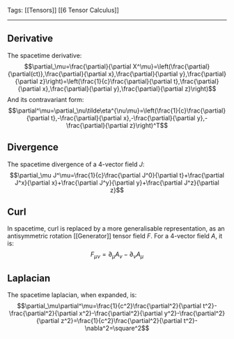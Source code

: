 Tags: [[Tensors]] [[6 Tensor Calculus]] 
___
## Derivative
The spacetime derivative:
$$\partial_\mu=\frac{\partial}{\partial X^\mu}=\left(\frac{\partial}{\partial(ct)},\frac{\partial}{\partial x},\frac{\partial}{\partial y},\frac{\partial}{\partial z}\right)=\left(\frac{1}{c}\frac{\partial}{\partial t},\frac{\partial}{\partial x},\frac{\partial}{\partial y},\frac{\partial}{\partial z}\right)$$
And its contravariant form:
$$\partial^\mu=\partial_\nu\tilde\eta^{\nu\mu}=\left(\frac{1}{c}\frac{\partial}{\partial t},-\frac{\partial}{\partial x},-\frac{\partial}{\partial y},-\frac{\partial}{\partial z}\right)^T$$

## Divergence
The spacetime divergence of a 4-vector field $J$:
$$\partial_\mu J^\mu=\frac{1}{c}\frac{\partial J^0}{\partial t}+\frac{\partial J^x}{\partial x}+\frac{\partial J^y}{\partial y}+\frac{\partial J^z}{\partial z}$$
## Curl
In spacetime, curl is replaced by a more generalisable representation, as an antisymmetric rotation [[Generator]] tensor field $F$. For a 4-vector field $A$, it is:
$$F_{\mu\nu}=\partial_\mu A_\nu-\partial_\nu A_\mu$$
## Laplacian
The spacetime laplacian, when expanded, is:
$$\partial_\mu\partial^\mu=\frac{1}{c^2}\frac{\partial^2}{\partial t^2}-\frac{\partial^2}{\partial x^2}-\frac{\partial^2}{\partial y^2}-\frac{\partial^2}{\partial z^2}=\frac{1}{c^2}\frac{\partial^2}{\partial t^2}-\nabla^2=\square^2$$
